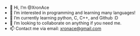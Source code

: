 - 👋 Hi, I’m @XronAce
- 👀 I’m interested in programming and learning many languages!
- 🌱 I’m currently learning python, C, C++, and Github :D
- 💞️ I’m looking to collaborate on anything if you need me.
- 📫 Contact me via email: xronace@gmail.com

<!---
XronAce/XronAce is a ✨ special ✨ repository because its `README.md` (this file) appears on your GitHub profile.
You can click the Preview link to take a look at your changes.
--->
